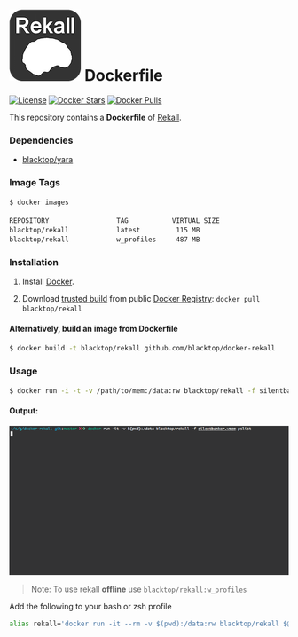 ![rekall-logo](https://raw.githubusercontent.com/blacktop/docker-rekall/master/rekall-logo.png) Dockerfile
==========================================================================================================

[![License](http://img.shields.io/:license-mit-blue.svg)](http://doge.mit-license.org) [![Docker Stars](https://img.shields.io/docker/stars/blacktop/rekall.svg)](https://hub.docker.com/r/blacktop/rekall/) [![Docker Pulls](https://img.shields.io/docker/pulls/blacktop/rekall.svg)](https://hub.docker.com/r/blacktop/rekall/)

This repository contains a **Dockerfile** of [Rekall](http://www.rekall-forensic.com/index.html).

### Dependencies

-	[blacktop/yara](https://registry.hub.docker.com/u/blacktop/yara/)

### Image Tags

```bash
$ docker images

REPOSITORY                 TAG           VIRTUAL SIZE
blacktop/rekall            latest         115 MB
blacktop/rekall            w_profiles     487 MB
```

### Installation

1.	Install [Docker](https://www.docker.io/).

2.	Download [trusted build](https://index.docker.io/u/blacktop/rekall/) from public [Docker Registry](https://index.docker.io/): `docker pull blacktop/rekall`

#### Alternatively, build an image from Dockerfile

```bash
$ docker build -t blacktop/rekall github.com/blacktop/docker-rekall
```

### Usage

```bash
$ docker run -i -t -v /path/to/mem:/data:rw blacktop/rekall -f silentbanker.vmem pslist
```

#### Output:

![pslist-example](https://raw.githubusercontent.com/blacktop/docker-rekall/master/pslist_example.gif)

> Note: To use rekall **offline** use `blacktop/rekall:w_profiles`

Add the following to your bash or zsh profile

```bash
alias rekall='docker run -it --rm -v $(pwd):/data:rw blacktop/rekall $@'
```
